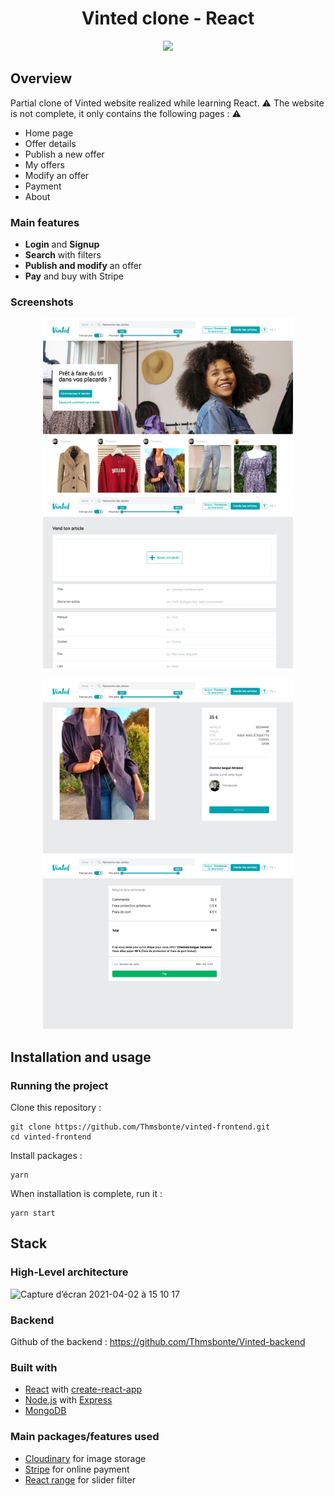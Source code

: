 <h1 align="center">
	Vinted clone - React
</h1>

<p align="center">
	<img src="https://github.com/Thmsbonte/vinted-frontend/blob/main/preview/Vinted-gif-preview2.gif">
</p>

## Overview

Partial clone of Vinted website realized while learning React.
⚠️ The website is not complete, it only contains the following pages : ⚠️ 
- Home page
- Offer details
- Publish a new offer
- My offers
- Modify an offer
- Payment
- About

### Main features
- **Login** and **Signup**
- **Search** with filters
- **Publish and modify** an offer
- **Pay** and buy with Stripe

### Screenshots

<p align="center">
	<img margin="20" width="400" alt="home-page" src="https://github.com/Thmsbonte/vinted-frontend/blob/main/preview/home-page.png">       <img width="400" alt="publish-page" src="https://github.com/Thmsbonte/vinted-frontend/blob/main/preview/publish.png">
	</p>
	
	
  <p align="center">
  <img width="400" alt="article-page" src="https://github.com/Thmsbonte/vinted-frontend/blob/main/preview/article.png">     <img width="400" alt="payment-page" src="https://github.com/Thmsbonte/vinted-frontend/blob/main/preview/payment.png">
</p>

## Installation and usage

### Running the project

Clone this repository :

```
git clone https://github.com/Thmsbonte/vinted-frontend.git
cd vinted-frontend
```

Install packages :

```
yarn
```

When installation is complete, run it :

```
yarn start
```


## Stack
### High-Level architecture
![Capture d’écran 2021-04-02 à 15 10 17](https://user-images.githubusercontent.com/5527656/113418325-8be7d980-93c5-11eb-908b-e513d71084bf.png)

### Backend
Github of the backend : https://github.com/Thmsbonte/Vinted-backend

### Built with

- [React](https://fr.reactjs.org/) with [create-react-app](https://github.com/facebook/create-react-app)
- [Node.js](https://nodejs.org/en/) with [Express](https://expressjs.com/fr/)
- [MongoDB](https://www.mongodb.com/)

### Main packages/features used

- [Cloudinary](https://cloudinary.com/) for image storage
- [Stripe](https://stripe.com) for online payment
- [React range](https://www.npmjs.com/package/react-range) for slider filter

